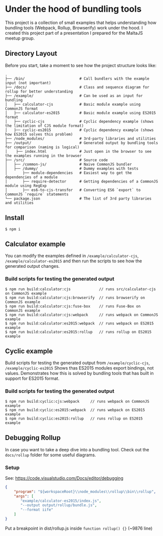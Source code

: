# Under the hood of bundling tools

This project is a collection of small examples that helps understanding how bundling tools (Webpack, Rollup, Browserify)
work under the hood. I created this project part of a presentation I prepared for the MaltaJS meetup group. 

## Directory Layout

Before you start, take a moment to see how the project structure looks like:

```
.
├── /bin/                         # Call bundlers with the example input (not important)
├── /docs/                        # Class and sequence diagram for rollup for better understanding
├── /example/                     # Can be used as an input for bundling
│   ├── calculator-cjs            # Basic module example using CommonJS format
│   ├── calculator-es2015         # Basic module example using ES2015 format
│   ├── cyclic-cjs                # Cyclic dependency example (shows the limitation of CJS module format)
│   ├── cyclic-es2015             # Cyclic dependency example (shows how ES2015 solves this problem)
├── /node_modules/                # 3rd-party libraries and utilities
├── /output/                      # Generated output by bundling tools for comparison (naming is logical)
│    ├── index.html               # Just open in the browser to see the examples running in the browser
├── /src/                         # Source code
│   ├── /common-js/               # Naive CommonJS bundler
│   ├── /dummy/                   # Dummy examples with tests
│       ├── module-dependencies   # Easiest way to get the dependencies of a module
│       ├── require-detector      # Getting dependencies of a CommonJS module using RegExp
│       ├── es6-to-cjs-transfor   # Converting ES6 `export` to CommonJS `require` statements
└── package.json                  # The list of 3rd party libraries and utilities
```


## Install
```
$ npm i
```

## Calculator example

You can modify the examples defined in `/example/calculator-cjs`, `/example/calculator-es2015` and then run the scripts
to see how the generated output changes.

### Build scripts for testing the generated output

```
$ npm run build:calculator:cjs             // runs src/calculator-cjs on CommonJS example
$ npm run build:calculator:cjs:browserify  // runs browserify on CommonJS example
$ npm run build:calculator:cjs:fuse-box    // runs Fuse-Box on CommonJS example
$ npm run build:calculator:cjs:webpack     // runs webpack on CommonJS example
$ npm run build:calculator:es2015:webpack  // runs webpack on ES2015 example
$ npm run build:calculator:es2015:rollup   // runs rollup on ES2015 example
```


## Cyclic example


Build scripts for testing the generated output from `/example/cyclic-cjs`, `/example/cyclic-es2015`
Shows thas ES2015 modules export bindings, not values. Demonstrates how this is solved by bundling tools that has built in support for ES2015 format.

### Build scripts for testing the generated output

```
$ npm run build:cyclic:cjs:webpack     // runs webpack on CommonJS example
$ npm run build:cyclic:es2015:webpack  // runs webpack on ES2015 example
$ npm run build:cyclic:es2015:rollup   // runs rollup on ES2015 example
```


## Debugging Rollup

In case you want to take a deep dive into a bundling tool. Check out the `docs/rollup` folder for some useful diagrams.


### Setup
See: https://code.visualstudio.com/Docs/editor/debugging

```json
{
    "program": "${workspaceRoot}\\node_modules\\rollup\\bin\\rollup",
    "args": [
       "example/calculator-es2015/index.js",
       "--output output/rollup/bundle.js",
       "--format iife"
    ]
}
```

Put a breakpoint in dist/rollup.js inside `function rollup() {}` (~9876 line)
